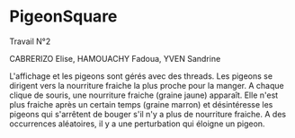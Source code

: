 # PigeonSquare

Travail N°2

CABRERIZO Elise, HAMOUACHY Fadoua, YVEN Sandrine

L'affichage et les pigeons sont gérés avec des threads. Les pigeons se dirigent vers la nourriture fraiche la plus proche pour la manger. 
A chaque clique de souris, une nourriture fraiche (graine jaune) apparaît. Elle n'est plus fraiche après un certain temps (graine marron) et désintéresse les pigeons qui s'arrêtent de bouger s'il n'y a plus de nourriture fraiche. 
A des occurrences aléatoires, il y a une perturbation qui éloigne un pigeon.  


